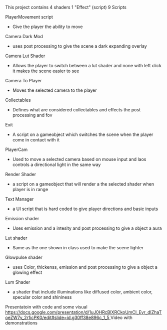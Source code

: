 This project contains 
4 shaders
1 "Effect" (script)
9 Scripts


PlayerMovement script
- Give the player the ability to move

Camera Dark Mod
- uses post processing to give the scene a dark expanding overlay

Camera Lut Shader
- Allows the player to switch between a lut shader and none with left click it makes the scene easier to see

Camera To Player
- Moves the selected camera to the player

Collectables
- Defines what are considered collectables and effects the post processing and fov

Exit
- A script on a gameobject which switches the scene when the player come in contact with it

PlayerCam 
- Used to move a selected camera based on mouse input and laos controls a directional light in the same way

Render Shader
- a script on a gameobject that will render a the selected shader when player is in range

Text Manager
- a UI script that is hard coded to give player directions and basic inputs

Emission shader
- Uses emission and a intesity and post processing to give a object a aura

Lut shader
- Same as the one shown in class used to make the scene lighter

Glowpulse shader
- uses Color, thickenss, emission and post processing to give a object a glowing effect

Lum Shader
- a shader that include illuminations like diffused color, ambient color, specular color and shininess



Presentatoin with code and some visual
[https://docs.google.com/presentation/d/1uJ0HRcBlXRCkoUmCI_Evr_dIZhaToeZW7v_2r1icPK0/edit#slide=id.g30ff38e896c_1_5 ](https://docs.google.com/presentation/d/1uJ0HRcBlXRCkoUmCI_Evr_dIZhaToeZW7v_2r1icPK0/edit?usp=sharing)
Video with demonstrations
